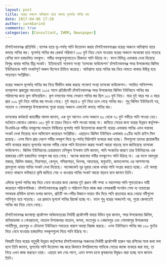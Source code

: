 ```yaml
---
layout: post
title: বরেন্দ্র অঞ্চলে অবিশ্বাস্য হারে কমছে ভূগর্ভস্থ পানির স্তর
date: 2017-04-06 17:28
author: iwrmbarind
comments: true
categories: [Consultant, IWRM, Newspaper]
---
```

চাঁপাইনবাবগঞ্জ প্রতিনিধি : ব্যাপক হারে ভূ-গর্ভস্থ পানি উত্তোলন করায় চাঁপাইনবাবগঞ্জের বরেন্দ্র অঞ্চলে অবিশ্বাস্য হারে কমছে পানির স্তর। ভূগর্ভস্থ পানির স্তর রেকর্ড পরিমাণে ১০০ ফুট নিচে নেমে যাওয়ায় বরেন্দ্র অঞ্চলে অকেজো হয়ে পড়েছে বেশির ভাগ হস্তচালিত নলকূপ। গভীর নলকূপগুলোতেও ঠিকমত পানি উঠছে না। ফলে বিভিন্ন এলাকায় দেখা দিয়েছে বিশুদ্ধ খাবার পানির তীব্র সংকট। ইতিমধ্যেই গবেষণা সংস্থা ‘ডাসকো ফাউন্ডেশন’ চাঁপাইনবাবগঞ্জ সদর উপজেলার ঝিলিম ইউনিয়নকে পানি সংকটপূর্ণ অঞ্চল হিসেবে চিহ্নিত করেছে। অবিশ্বাস্য হারে পানির স্তর নিচে নামতে থাকায় উদ্বিগ্ন হয়ে পড়েছেন সংশ্লিষ্টরা।
<div class="fb-quote fb_iframe_widget"></div>
বরেন্দ্র অঞ্চলে ভূগর্ভস্থ পানির স্তর নিয়ে দীর্ঘদিন কাজ করছে গবেষণা সংস্থা ডাসকো ফাউন্ডেশন। সমন্বিত পানিসম্পদ ব্যবস্থাপনা প্রকল্পের আওতায় ২০১৫ সালে প্রতিষ্ঠানটি চাঁপাইনবাবগঞ্জ সদর উপজেলার ঝিলিম ইউনিয়নে পানির স্তর পরিমাপের জন্য কূপ বসিয়েছিল। কূপ বসানোর সময় সেখানে পানির স্তর ছিল ১০১ ফুট নিচে। মাত্র দুই বছর পর এ বছর প্রায় ১০৯ ফুট নিচে পানির স্তর পাওয়া গেছে। দুই বছরে ৮ ফুট নিচে চলে গেছে পানির স্তর। শুধু ঝিলিম ইউনিয়নই নয়, নাচোল ও গোমস্তাপুর উপজেলাসহ পুরো বরেন্দ্র অঞ্চলে এভাবেই কমছে পানির স্তর।

ডাসকোর কর্মকর্তা জাহাঙ্গীর আলম জানান, এক যুগ আগেও এসব অঞ্চলে ৬০ থেকে ৭০ ফুট গভীরে পানি পাওয়া যেত। বর্তমানে কোথাও কোথাও ১৫০ ফুট বা তারও নিচেও পানি পাওয়া যাচ্ছে না। জমিতে সেচের জন্য বরেন্দ্র উন্নয়ন কর্তৃপক্ষ-বিএমডিএর গভীর নলকূপের মাধ্যমে নির্বিচারে ভূগর্ভস্থ পানি উত্তোলনের কারণেই বরেন্দ্র এলাকায় পানির এমন ভয়াবহ সংকট দেখা দিয়েছে বলে অভিযোগ করেছেন সংশ্লিষ্টরা। এছাড়াও ঝিলিম ইউনিয়ন এলাকায় ৩২টির অটো রাইস মিল রয়েছে। এসব মিলে প্রায় দেড়শ গভীর নলকূপ দিয়ে ভূ-গর্ভস্থ মিঠাপানি ব্যবহার করা হচ্ছে। মিলগুলো তাদের প্রয়োজনীয় পানি ব্যবহার করতে ভূগর্ভের অনেক গভীর থেকে পানি উত্তোলন করায় সংকট আরো বাড়ছে বলে জানিয়েছে ডাসকো ফাউন্ডেশন।
ঝিলিম ইউনিয়নের চেয়ারম্যান তসিকুল ইসলাম তসি জানান, পানি সংকটের কারণে তার ইউনিয়নের এক হাজারের বেশি হস্তচালিত নলকূপ বন্ধ হয়ে গেছে। অনেক জায়গায় গভীর নলকূপেও পানি উঠছে না। এর ফলে আমনুরা বাজার, ঝিলিম বাজার, মিয়াপাড়া, কেন্দুল, গসিরাপাড়া, ধিনগর, আতাহার, বাবুডাইং, জামতলাসহ এর আশপাশের গ্রামগুলো খাবার পানির সংকট দেখা দিয়েছে। অনেককেই দূর দূরান্ত থেকে খাবার পানি সংগ্রহ করতে হচ্ছে। এই অবস্থা চলতে থাকলে ভবিষ্যতে কৃষি জমিতে সেচ ও খাওয়ার পানির সংকট আরো বাড়বে বলে জানান তিনি।

এদিকে ভূগর্ভ পানির স্তর নিচে নেমে যাওয়ার জন্য জেলার দুই প্রধান নদী পদ্মা ও মহানন্দার পানি শূন্যতাকেও দায়ী করেছেন পরিবেশবিদরা। চাঁপাইনবাবগঞ্জে প্রকৃতি ও পরিবেশ নিয়ে কাজ করা বেসরকারী সংগঠন সেভ দ্য ন্যাচারের সমন্বয়ক রবিউল হাসান ডলার জানান, প্রতিটি নদ-নদীর উজানে ভারত বাঁধ দিয়ে পানি প্রত্যাহার করে নেয়ায় নদীগুলো পানিশূন্য হয়ে পড়েছে। এর প্রভাবে ভূগর্ভে পানির রিচার্জ হচ্ছে না। ফলে শুধু বরেন্দ্র অঞ্চলেই নয়, পুরো জেলাতেই পানির স্তর নিচে নেমে গেছে।
<div class="fb-quote fb_iframe_widget"></div>
চাঁপাইনবাবগঞ্জ জনস্বাস্থ্য প্রকৌশল অধিদফতরের নির্বাহী প্রকৌশলী বাহার উদ্দিন মৃধা জানান, সদর উপজেলার ঝিলিম, বালিয়াডাঙ্গা ও গোবরাতলা, নাচোল উপজেলার নাচোল, কসবা, ফতেপুর ও নেজামপুর এবং গোমস্তাপুর উপজেলার পার্বতীপুর, রহনপুর ও চৌডালা ইউনিয়নে সবচেয়ে খারাপ অবস্থা বিরাজ করছে। এসব ইউনিয়নে পানির স্তর ১৩০ ফুটের নিচে নেমে যাওয়ায় হস্তচালিত নলকূপগুলো দিয়ে পানি উঠছে না।

বিষয়টি নিয়ে বরেন্দ্র বহুমুখী উন্নয়ন কর্তৃপক্ষের চাঁপাইনবাবগঞ্জ অঞ্চলের নির্বাহী প্রকৌশলী হারুন অর রশিদের সঙ্গে কথা বলা হলে তিনি জানান, ভূগর্ভের পানি উত্তোলন বন্ধ করে কিভাবে উপরিভাগের পানিকে সেচের কাজে ব্যবহার করা যায়, তা নিয়ে এখন কাজ করছেন তারা। এছাড়া কম সেচ লাগে, এমন ফসল চাষে কৃষকদের উদ্বুদ্ধও করা হচ্ছে বলে জানান তিনি।
